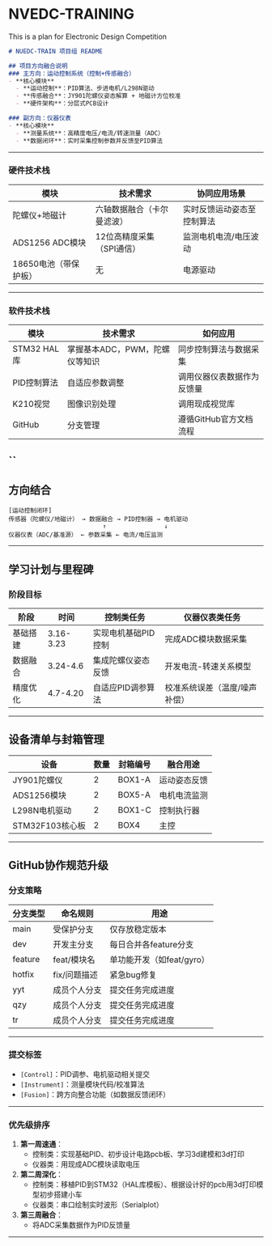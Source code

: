 # NVEDC-TRAINING
This is a plan for Electronic Design Competition
```markdown
# NUEDC-TRAIN 项目组 README

## 项目方向融合说明
### 主方向：运动控制系统（控制+传感融合）
- **核心模块**  
  - **运动控制**：PID算法、步进电机/L298N驱动  
  - **传感融合**：JY901陀螺仪姿态解算 + 地磁计方位校准  
  - **硬件架构**：分层式PCB设计

### 副方向：仪器仪表
- **核心模块**  
  - **测量系统**：高精度电压/电流/转速测量（ADC）  
  - **数据闭环**：实时采集控制参数并反馈至PID算法
```
---

### 硬件技术栈
| 模块                  | 技术需求                          | 协同应用场景                 |
|-----------------------|-----------------------------------|------------------------------|
| 陀螺仪+地磁计         | 六轴数据融合（卡尔曼滤波）        | 实时反馈运动姿态至控制算法   |
| ADS1256 ADC模块       | 12位高精度采集（SPI通信）         | 监测电机电流/电压波动        |
| 18650电池（带保护板） | 无                                | 电源驱动                     |

---

### 软件技术栈
| 模块               | 技术需求                          | 如何应用                      |
|--------------------|-----------------------------------|-------------------------------|
| STM32 HAL库        | 掌握基本ADC，PWM，陀螺仪等知识     | 同步控制算法与数据采集         |
| PID控制算法        | 自适应参数调整                    | 调用仪器仪表数据作为反馈量     |
| K210视觉           | 图像识别处理                      | 调用现成视觉库                 |
| GitHub            | 分支管理                          | 遵循GitHub官方文档流程          |
``
---
## 方向结合
```plaintext
[运动控制闭环]
传感器（陀螺仪/地磁计） → 数据融合 → PID控制器 → 电机驱动  
                          ↑                ↓  
仪器仪表（ADC/基准源） ← 参数采集 ← 电流/电压监测
```
---

## 学习计划与里程碑
### 阶段目标
| 阶段         | 时间       | 控制类任务                          | 仪器仪表类任务                   |
|--------------|------------|-------------------------------------|----------------------------------|
| 基础搭建     | 3.16-3.23  | 实现电机基础PID控制                 | 完成ADC模块数据采集             |
| 数据融合     | 3.24-4.6   | 集成陀螺仪姿态反馈                  | 开发电流-转速关系模型           |
| 精度优化     | 4.7-4.20   | 自适应PID调参算法                   | 校准系统误差（温度/噪声补偿）    |

---

## 设备清单与封箱管理
| 设备                | 数量  | 封箱编号 | 融合用途                          |
|---------------------|-------|----------|-----------------------------------|
| JY901陀螺仪         | 2     | BOX1-A   | 运动姿态反馈                      |
| ADS1256模块         | 2     | BOX5-A   | 电机电流监测                      |
| L298N电机驱动       | 2     | BOX1-C   | 控制执行器                        | 
| STM32F103核心板     | 2     | BOX4     | 主控                             |

---

## GitHub协作规范升级
### 分支策略
| 分支类型   | 命名规则          | 用途                     |
|---------------|-----------------------|----------------------------|
| main       | 受保护分支        | 仅存放稳定版本           |
| dev        | 开发主分支        | 每日合并各feature分支    |
| feature    | feat/模块名       | 单功能开发（如feat/gyro）|
| hotfix     | fix/问题描述       | 紧急bug修复              |
| yyt        | 成员个人分支        | 提交任务完成进度    |
| qzy    | 成员个人分支       | 提交任务完成进度|
| tr     | 成员个人分支       | 提交任务完成进度     |
---


  

### 提交标签
- `[Control]`：PID调参、电机驱动相关提交  
- `[Instrument]`：测量模块代码/校准算法  
- `[Fusion]`：跨方向整合功能（如数据反馈闭环）  

---

### 优先级排序
1. **第一周速通**：  
   - 控制类：实现基础PID、初步设计电路pcb板、学习3d建模和3d打印
   - 仪器类：用现成ADC模块读取电压  
2. **第二周深化**：  
   - 控制类：移植PID到STM32（HAL库模板）、根据设计好的pcb用3d打印模型初步搭建小车  
   - 仪器类：串口绘制实时波形（Serialplot）  
3. **第三周融合**：  
   - 将ADC采集数据作为PID反馈量  
---
